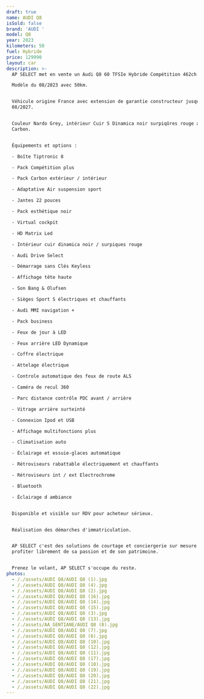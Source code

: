 ```yaml
---
draft: true
name: AUDI Q8
isSold: false
brand: 'AUDI '
model: Q8
year: 2023
kilometers: 50
fuel: Hybride
price: 129990
layout: car
description: >-
  AP SELECT met en vente un Audi Q8 60 TFSIe Hybride Compétition 462ch quattro

  Modèle du 08/2023 avec 50km.


  Véhicule origine France avec extension de garantie constructeur jusqu’au
  08/2027.


  Couleur Nardo Grey, intérieur Cuir S Dinamica noir surpiqûres rouge avec pack
  Carbon.


  Équipements et options :

  - Boîte Tiptronic 8

  - Pack Compétition plus

  - Pack Carbon extérieur / intérieur

  - Adaptative Air suspension sport

  - Jantes 22 pouces

  - Pack esthétique noir

  - Virtual cockpit

  - HD Matrix Led

  - Intérieur cuir dinamica noir / surpiques rouge

  - Audi Drive Select

  - Démarrage sans Clés Keyless

  - Affichage tête haute

  - Son Bang & Olufsen

  - Sièges Sport S électriques et chauffants

  - Audi MMI navigation +

  - Pack business

  - Feux de jour à LED

  - Feux arrière LED Dynamique

  - Coffre électrique

  - Attelage électrique

  - Controle automatique des feux de route ALS

  - Caméra de recul 360

  - Parc distance contrôle PDC avant / arrière

  - Vitrage arrière surteinté

  - Connexion Ipod et USB

  - Affichage multifonctions plus

  - Climatisation auto

  - Éclairage et essuie-glaces automatique

  - Rétroviseurs rabattable électriquement et chauffants

  - Rétroviseurs int / ext Electrochrome

  - Bluetooth

  - Éclairage d ambiance


  Disponible et visible sur RDV pour acheteur sérieux.


  Réalisation des démarches d'immatriculation.


  AP SELECT c'est des solutions de courtage et conciergerie sur mesure pour
  profiter librement de sa passion et de son patrimoine.


  Prenez le volant, AP SELECT s'occupe du reste.
photos:
  - /./assets/AUDI Q8/AUDI Q8 (1).jpg
  - /./assets/AUDI Q8/AUDI Q8 (4).jpg
  - /./assets/AUDI Q8/AUDI Q8 (2).jpg
  - /./assets/AUDI Q8/AUDI Q8 (16).jpg
  - /./assets/AUDI Q8/AUDI Q8 (14).jpg
  - /./assets/AUDI Q8/AUDI Q8 (15).jpg
  - /./assets/AUDI Q8/AUDI Q8 (3).jpg
  - /./assets/AUDI Q8/AUDI Q8 (13).jpg
  - /./assets/AA_GENTIANE/AUDI Q8 (8).jpg
  - /./assets/AUDI Q8/AUDI Q8 (7).jpg
  - /./assets/AUDI Q8/AUDI Q8 (6).jpg
  - /./assets/AUDI Q8/AUDI Q8 (10).jpg
  - /./assets/AUDI Q8/AUDI Q8 (12).jpg
  - /./assets/AUDI Q8/AUDI Q8 (11).jpg
  - /./assets/AUDI Q8/AUDI Q8 (17).jpg
  - /./assets/AUDI Q8/AUDI Q8 (18).jpg
  - /./assets/AUDI Q8/AUDI Q8 (19).jpg
  - /./assets/AUDI Q8/AUDI Q8 (20).jpg
  - /./assets/AUDI Q8/AUDI Q8 (21).jpg
  - /./assets/AUDI Q8/AUDI Q8 (22).jpg
---
```







